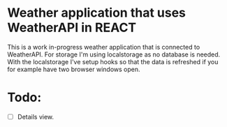 # Weather application that uses WeatherAPI in REACT

This is a work in-progress weather application that is connected to WeatherAPI. 
For storage I'm using localstorage as no database is needed. With the localstorage I've setup hooks so that the data is refreshed if you for example have two browser windows open. 

# Todo: 

- [ ] Details view. 

